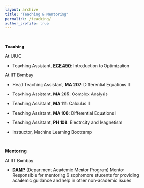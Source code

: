 ```yaml
---
layout: archive
title: "Teaching & Mentoring"
permalink: /teaching/
author_profile: true
---
```

<br>

 <b> Teaching </b> <br>
 
 At UIUC 

* Teaching Assistant, <b>[ECE 490](https://sites.google.com/view/ece490fall23/)</b>: Introduction to Optimization 

 At IIT Bombay 

* Head Teaching Assistant, <b>MA 207</b>: Differential Equations II 

* Teaching Assistant, <b>MA 205</b>: Complex Analysis 

* Teaching Assistant, <b>MA 111</b>: Calculus II 

* Teaching Assistant, <b>MA 108</b>: Differential Equations I 

* Teaching Assistant, <b>PH 108</b>: Electricity and Magnetism 

* Instructor, Machine Learning Bootcamp 
<br>

 <b> Mentoring  </b> <br>
 
 At IIT Bombay

* <b>[DAMP](https://ee-damp.github.io/)</b> (Department Academic Mentor Program) Mentor<br> 
Responsible for mentoring 6 sophomore students for providing academic guidance and help in other non-academic issues

